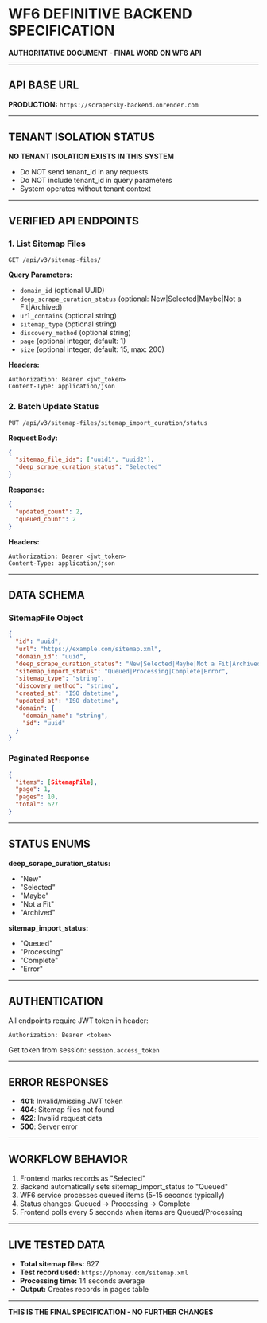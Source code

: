 # WF6 DEFINITIVE BACKEND SPECIFICATION

**AUTHORITATIVE DOCUMENT - FINAL WORD ON WF6 API**

---

## API BASE URL

**PRODUCTION:** `https://scrapersky-backend.onrender.com`

---

## TENANT ISOLATION STATUS

**NO TENANT ISOLATION EXISTS IN THIS SYSTEM**
- Do NOT send tenant_id in any requests
- Do NOT include tenant_id in query parameters
- System operates without tenant context

---

## VERIFIED API ENDPOINTS

### 1. List Sitemap Files
```
GET /api/v3/sitemap-files/
```

**Query Parameters:**
- `domain_id` (optional UUID)
- `deep_scrape_curation_status` (optional: New|Selected|Maybe|Not a Fit|Archived)
- `url_contains` (optional string)
- `sitemap_type` (optional string)
- `discovery_method` (optional string)
- `page` (optional integer, default: 1)
- `size` (optional integer, default: 15, max: 200)

**Headers:**
```
Authorization: Bearer <jwt_token>
Content-Type: application/json
```

### 2. Batch Update Status
```
PUT /api/v3/sitemap-files/sitemap_import_curation/status
```

**Request Body:**
```json
{
  "sitemap_file_ids": ["uuid1", "uuid2"],
  "deep_scrape_curation_status": "Selected"
}
```

**Response:**
```json
{
  "updated_count": 2,
  "queued_count": 2
}
```

**Headers:**
```
Authorization: Bearer <jwt_token>
Content-Type: application/json
```

---

## DATA SCHEMA

### SitemapFile Object
```json
{
  "id": "uuid",
  "url": "https://example.com/sitemap.xml",
  "domain_id": "uuid",
  "deep_scrape_curation_status": "New|Selected|Maybe|Not a Fit|Archived",
  "sitemap_import_status": "Queued|Processing|Complete|Error",
  "sitemap_type": "string",
  "discovery_method": "string",
  "created_at": "ISO datetime",
  "updated_at": "ISO datetime",
  "domain": {
    "domain_name": "string",
    "id": "uuid"
  }
}
```

### Paginated Response
```json
{
  "items": [SitemapFile],
  "page": 1,
  "pages": 10,
  "total": 627
}
```

---

## STATUS ENUMS

**deep_scrape_curation_status:**
- "New"
- "Selected" 
- "Maybe"
- "Not a Fit"
- "Archived"

**sitemap_import_status:**
- "Queued"
- "Processing" 
- "Complete"
- "Error"

---

## AUTHENTICATION

All endpoints require JWT token in header:
```
Authorization: Bearer <token>
```

Get token from session: `session.access_token`

---

## ERROR RESPONSES

- **401**: Invalid/missing JWT token
- **404**: Sitemap files not found
- **422**: Invalid request data
- **500**: Server error

---

## WORKFLOW BEHAVIOR

1. Frontend marks records as "Selected"
2. Backend automatically sets sitemap_import_status to "Queued"
3. WF6 service processes queued items (5-15 seconds typically)
4. Status changes: Queued → Processing → Complete
5. Frontend polls every 5 seconds when items are Queued/Processing

---

## LIVE TESTED DATA

- **Total sitemap files:** 627
- **Test record used:** `https://phomay.com/sitemap.xml`
- **Processing time:** 14 seconds average
- **Output:** Creates records in pages table

---

**THIS IS THE FINAL SPECIFICATION - NO FURTHER CHANGES**